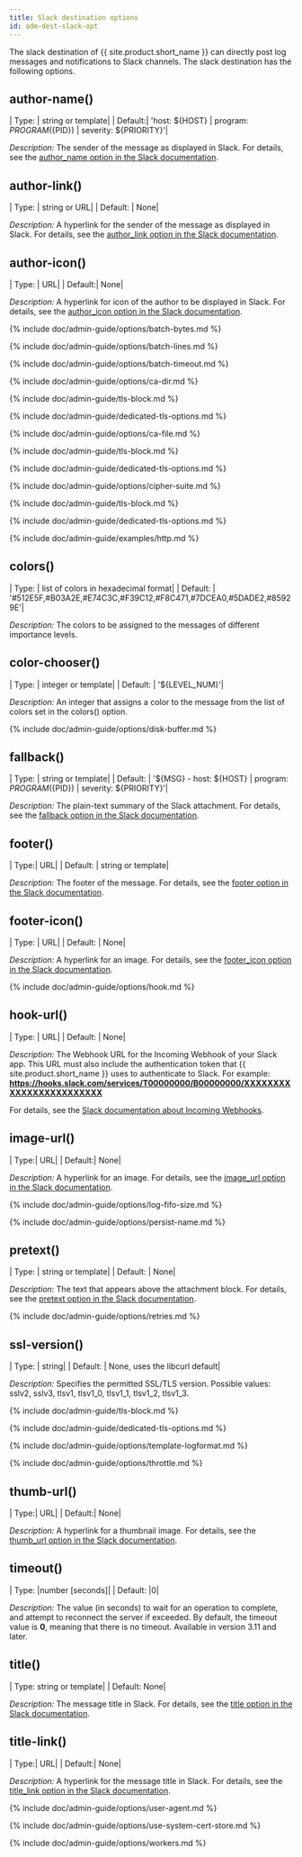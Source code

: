 ```yaml
---
title: Slack destination options
id: adm-dest-slack-opt
---
```


The slack destination of {{ site.product.short_name }} can directly post log messages
and notifications to Slack channels. The slack destination has the
following options.

## author-name()

|  Type: |     string or template|
|  Default:|   \'host: ${HOST} \| program: ${PROGRAM}(${PID}) \| severity: ${PRIORITY}\'|

*Description:* The sender of the message as displayed in Slack. For
details, see the [author\_name option in the Slack
documentation](https://api.slack.com/docs/message-attachments).

## author-link()

|  Type:   |   string or URL|
|  Default: |  None|

*Description:* A hyperlink for the sender of the message as displayed in
Slack. For details, see the [author\_link option in the Slack
documentation](https://api.slack.com/docs/message-attachments).

## author-icon()

|  Type:   |   URL|
|  Default:|   None|

*Description:* A hyperlink for icon of the author to be displayed in
Slack. For details, see the [author\_icon option in the Slack
documentation](https://api.slack.com/docs/message-attachments).

{% include doc/admin-guide/options/batch-bytes.md %}

{% include doc/admin-guide/options/batch-lines.md %}

{% include doc/admin-guide/options/batch-timeout.md %}

{% include doc/admin-guide/options/ca-dir.md %}

{% include doc/admin-guide/tls-block.md %}

{% include doc/admin-guide/dedicated-tls-options.md %}

{% include doc/admin-guide/options/ca-file.md %}

{% include doc/admin-guide/tls-block.md %}

{% include doc/admin-guide/dedicated-tls-options.md %}

{% include doc/admin-guide/options/cipher-suite.md %}

{% include doc/admin-guide/tls-block.md %}

{% include doc/admin-guide/dedicated-tls-options.md %}

{% include doc/admin-guide/examples/http.md %}

## colors()

|  Type:     | list of colors in hexadecimal format|
|  Default:  | \'\#512E5F,\#B03A2E,\#E74C3C,\#F39C12,\#F8C471,\#7DCEA0,\#5DADE2,\#85929E\'|

*Description:* The colors to be assigned to the messages of different
importance levels.

## color-chooser()

|  Type: |     integer or template|
|  Default: |  \'${LEVEL\_NUM}\'|

*Description:* An integer that assigns a color to the message from the
list of colors set in the colors() option.

{% include doc/admin-guide/options/disk-buffer.md %}

## fallback()

|  Type:     | string or template|
|  Default: |  \'${MSG} - host: ${HOST} \| program: ${PROGRAM}(${PID}) \| severity: ${PRIORITY}\'|

*Description:* The plain-text summary of the Slack attachment. For
details, see the [fallback option in the Slack
documentation](https://api.slack.com/docs/message-attachments).

## footer()

| Type:|      URL|
|  Default: |  string or template|

*Description:* The footer of the message. For details, see the [footer
option in the Slack
documentation](https://api.slack.com/docs/message-attachments).

## footer-icon()

|  Type:     | URL|
|  Default: |  None|

*Description:* A hyperlink for an image. For details, see the
[footer\_icon option in the Slack
documentation](https://api.slack.com/docs/message-attachments).

{% include doc/admin-guide/options/hook.md %}

## hook-url()

|  Type:    |  URL|
|  Default: |  None|

*Description:* The Webhook URL for the Incoming Webhook of your Slack
app. This URL must also include the authentication token that {{ site.product.short_name }} uses to authenticate to Slack. For example:
**https://hooks.slack.com/services/T00000000/B00000000/XXXXXXXXXXXXXXXXXXXXXXXX**

For details, see the [Slack documentation about Incoming
Webhooks](https://api.slack.com/incoming-webhooks).

## image-url()

|  Type:|      URL|
|  Default:|   None|

*Description:* A hyperlink for an image. For details, see the
[image_url option in the Slack
documentation](https://api.slack.com/docs/message-attachments).

{% include doc/admin-guide/options/log-fifo-size.md %}

{% include doc/admin-guide/options/persist-name.md %}

## pretext()

|  Type:     | string or template|
|  Default:  | None|

*Description:* The text that appears above the attachment block. For
details, see the [pretext option in the Slack
documentation](https://api.slack.com/docs/message-attachments).

{% include doc/admin-guide/options/retries.md %}

## ssl-version()

|  Type: |     string|
|  Default: |  None, uses the libcurl default|

*Description:* Specifies the permitted SSL/TLS version. Possible values:
sslv2, sslv3, tlsv1, tlsv1_0, tlsv1_1, tlsv1_2, tlsv1_3.

{% include doc/admin-guide/tls-block.md %}

{% include doc/admin-guide/dedicated-tls-options.md %}

{% include doc/admin-guide/options/template-logformat.md %}

{% include doc/admin-guide/options/throttle.md %}

## thumb-url()

|  Type:|      URL|
|  Default:|   None|

*Description:* A hyperlink for a thumbnail image. For details, see the
[thumb\_url option in the Slack
documentation](https://api.slack.com/docs/message-attachments).

## timeout()

|  Type:      |number \[seconds\]|
|  Default:   |0|

*Description:* The value (in seconds) to wait for an operation to
complete, and attempt to reconnect the server if exceeded. By default,
the timeout value is **0**, meaning that there is no timeout. Available
in version 3.11 and later.

## title()

|  Type:      string or template|
|  Default:   None|

*Description:* The message title in Slack. For details, see the [title
option in the Slack
documentation](https://api.slack.com/docs/message-attachments).

## title-link()

|  Type:|      URL|
|  Default:|   None|

*Description:* A hyperlink for the message title in Slack. For details,
see the [title_link option in the Slack
documentation](https://api.slack.com/docs/message-attachments).

{% include doc/admin-guide/options/user-agent.md %}

{% include doc/admin-guide/options/use-system-cert-store.md %}

{% include doc/admin-guide/options/workers.md %}

